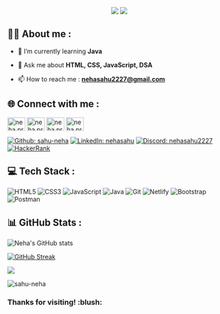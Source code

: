 <p align="center">
  <img src="https://readme-typing-svg.demolab.com/?lines=Hi+👋+from+Neha!;Aspiring+Full+Stack+Web+Developer+From+India&font=Fira%20Code&center=true&width=700&height=50&weight=700&size=25&duration=2000&pause=2000">
  <img src="https://user-images.githubusercontent.com/73097560/115834477-dbab4500-a447-11eb-908a-139a6edaec5c.gif">
</p> 

## 👨‍💻 About me :

- 🌱 I’m currently learning **Java**
<!-- - , SpringBoot, Hibernate, MySQL -->

- 💬 Ask me about **HTML, CSS, JavaScript, DSA**

- 📫 How to reach me : **nehasahu2227@gmail.com**


## 🌐 Connect with me :

<a href="https://github.com/sahu-neha" target="blank"><img align="center" src="https://cdn.jsdelivr.net/npm/simple-icons@3.0.1/icons/github.svg" alt="neha.prog" height="30" width="40" /></a>
<a href="https://www.linkedin.com/in/neha-s-3925a4239/" target="blank"><img align="center" src="https://cdn.jsdelivr.net/npm/simple-icons@3.0.1/icons/linkedin.svg" alt="neha.prog" height="30" width="40" /></a>
<a href="http://discord.gg/#1666" target="blank"><img align="center" src="https://cdn.jsdelivr.net/npm/simple-icons@3.0.1/icons/discord.svg" alt="neha.prog" height="30" width="40" /></a>
<a href="http://www.hackerrank.com/nehasahu2227" target="blank"><img align="center" src="https://cdn.jsdelivr.net/npm/simple-icons@3.0.1/icons/hackerrank.svg" alt="neha.prog" height="30" width="40" /></a>

<a href="https://github.com/sahu-neha" target="_blank"> ![Github: sahu-neha](https://img.shields.io/badge/GitHub-100000?style=plastic&logo=github)</a>
<a href="https://www.linkedin.com/in/neha-s-3925a4239/">![LinkedIn: nehasahu](https://img.shields.io/badge/-LinkedIn-0e76a8?style=plastic&logo=linkedIn)</a>
<a href="https://discord.gg/#1666">![Discord: nehasahu2227](https://img.shields.io/badge/-Discord-833AB4?style=plastic&logo=discord)</a>
<a href="https://www.hackerrank.com/nehasahu2227" target="_blank"> ![HackerRank](https://img.shields.io/badge/HackerRank-teal?style=plastic&logo=hackerrank&logoColor=white)</a>
<!-- <a href="http://nehasahu.me/Portfolio2023">![Website: 3D Portfolio](https://img.shields.io/badge/website-000000?style=plastic&logo=About.me&logoColor=white)</a> -->


## 💻 Tech Stack :
![HTML5](https://img.shields.io/badge/html5-%23E34F26.svg?style=for-the-badge&logo=html5&logoColor=white) 
![CSS3](https://img.shields.io/badge/css3-%231572B6.svg?style=for-the-badge&logo=css3&logoColor=white) 
![JavaScript](https://img.shields.io/badge/javascript-%23323330.svg?style=for-the-badge&logo=javascript&logoColor=%23F7DF1E) 
![Java](https://img.shields.io/badge/java-6DA55F?style=for-the-badge&logo=java&logoColor=white) 
![Git](https://img.shields.io/badge/git-red?style=for-the-badge&logo=git&logoColor=white) 
![Netlify](https://img.shields.io/badge/netlify-%23000000.svg?style=for-the-badge&logo=netlify&logoColor=#00C7B7)
![Bootstrap](https://img.shields.io/badge/bootstrap-%23563D7C.svg?style=for-the-badge&logo=bootstrap&logoColor=white)
![Postman](https://img.shields.io/badge/Postman-FF6C37?style=for-the-badge&logo=postman&logoColor=white)


## 📊 GitHub Stats :
![Neha's GitHub stats](https://github-readme-stats.vercel.app/api?username=sahu-neha&count_private=true&title_color=39FF14&show_icons=true&icon_color=ADD8E6&theme=tokyonight&include_all_commits=true&hide_rank=false&custom_title=@sahu-neha-Github-stats) 

[![GitHub Streak](https://github-readme-streak-stats.herokuapp.com?user=sahu-neha&theme=tokyonight&hide_border=false&ring=1EE2BF&fire=E25525)](https://git.io/streak-stats)

<img src="https://user-images.githubusercontent.com/73097560/115834477-dbab4500-a447-11eb-908a-139a6edaec5c.gif">

<p align="left"> <img src="https://komarev.com/ghpvc/?username=sahu-neha&label=Profile%20views&color=0e75b6&style=flat" alt="sahu-neha" /> </p>

<h3>Thanks for visiting! :blush: </h3>


